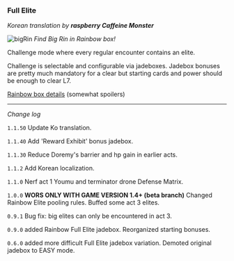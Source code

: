 ### Full Elite

*Korean translation by **raspberry Caffeine Monster***

![bigRin](https://github.com/Neoshrimp/TheGoodLBoLMods/assets/89428565/b0c00804-c679-47d8-a31f-93919b27719e)
*Find Big Rin in Rainbow box!*


Challenge mode where every regular encounter contains an elite.

Challenge is selectable and configurable via jadeboxes. Jadebox bonuses are pretty much mandatory for a clear but starting cards and power should be enough to clear L7.

[Rainbow box details](https://github.com/Neoshrimp/TheGoodLBoLMods/blob/master/FullElite/RainbowPoolingRules.md) (somewhat spoilers)

---
*Change log*

`1.1.50` Update Ko translation.

`1.1.40` Add 'Reward Exhibit' bonus jadebox.

`1.1.30` Reduce Doremy's barrier and hp gain in earlier acts.

`1.1.2` Add Korean localization.

`1.1.0` Nerf act 1 Youmu and terminator drone Defense Matrix.

`1.0.0` **WORS ONLY WITH GAME VERSION 1.4+ (beta branch)** Changed Rainbow Elite pooling rules. Buffed some act 3 elites.

`0.9.1` Bug fix: big elites can only be encountered in act 3.

`0.9.0` added Rainbow Full Elite jadebox. Reorganized starting bonuses.

`0.6.0` added more difficult Full Elite jadebox variation. Demoted original jadebox to EASY mode.
